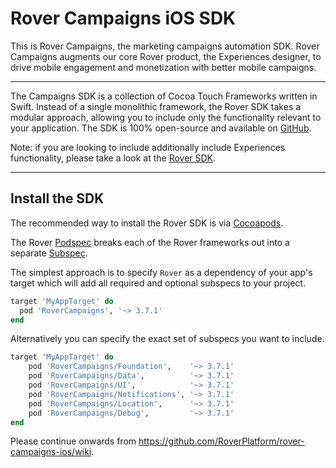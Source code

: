 # Rover Campaigns iOS SDK

This is Rover Campaigns, the marketing campaigns automation SDK. Rover Campaigns augments our core Rover product, the Experiences designer, to drive mobile engagement and monetization with better mobile campaigns.

<hr />

The Campaigns SDK is a collection of Cocoa Touch Frameworks written in Swift. Instead of a single monolithic framework, the Rover SDK takes a modular approach, allowing you to include only the functionality relevant to your application. The SDK is 100% open-source and available on [GitHub](https://github.com/RoverPlatform/rover-ios).

Note: if you are looking to include additionally include Experiences functionality, please take a look at the [Rover SDK](https://github.com/RoverPlatform/rover-ios).

---

## Install the SDK

The recommended way to install the Rover SDK is via [Cocoapods](http://cocoapods.org/).

The Rover [Podspec](https://guides.cocoapods.org/syntax/podspec.html) breaks each of the Rover frameworks out into a separate [Subspec](https://guides.cocoapods.org/syntax/podspec.html#group_subspecs).

The simplest approach is to specify `Rover` as a dependency of your app's target which will add all required and optional subspecs to your project.

```ruby
target 'MyAppTarget' do
  pod 'RoverCampaigns', '~> 3.7.1'
end
```

Alternatively you can specify the exact set of subspecs you want to include.

```ruby
target 'MyAppTarget' do
    pod 'RoverCampaigns/Foundation',    '~> 3.7.1'
    pod 'RoverCampaigns/Data',          '~> 3.7.1'
    pod 'RoverCampaigns/UI',            '~> 3.7.1'
    pod 'RoverCampaigns/Notifications', '~> 3.7.1'
    pod 'RoverCampaigns/Location',      '~> 3.7.1'
    pod 'RoverCampaigns/Debug',         '~> 3.7.1'
end
```

Please continue onwards from https://github.com/RoverPlatform/rover-campaigns-ios/wiki.
